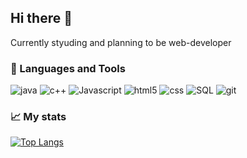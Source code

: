 ## Hi there 👋
Currently styuding and planning to be web-developer

### 📙 Languages and Tools

<p>
  <img alt="java" src="https://img.shields.io/badge/Java-%23ED8B00.svg?logo=openjdk&logoColor=white" />
  <img alt="c++" src="https://img.shields.io/badge/C++-violet"/>
  <img alt="Javascript" src="https://img.shields.io/badge/-javascript-f7df1c?style=flat-square&logo=javascript&logoColor=black" />
  <img alt="html5" src="https://img.shields.io/badge/-HTML5-E34F26?style=flat-square&logo=html5&logoColor=white" />
  <img alt="css" src="https://img.shields.io/badge/CSS-1572B6?logo=css3&logoColor=fff" />
  <img alt="SQL" src="https://img.shields.io/badge/SQLite-%2307405e.svg?logo=sqlite&logoColor=white" />
  <img alt="git" src="https://img.shields.io/badge/-Git-F05032?style=flat-square&logo=git&logoColor=white" />
</p>

### 📈 My stats
[![Top Langs](https://github-readme-stats.vercel.app/api/top-langs/?username=1parasail&layout=donut-vertical)](https://github.com/gaponjk/github-readme-stats)

